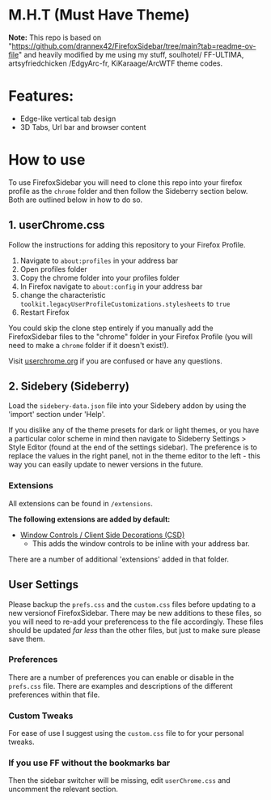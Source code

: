 # M.H.T (Must Have Theme)

**Note:** This repo is based on "https://github.com/drannex42/FirefoxSidebar/tree/main?tab=readme-ov-file" and heavily modified by me using my stuff, soulhotel/
    FF-ULTIMA,  artsyfriedchicken /EdgyArc-fr,  KiKaraage/ArcWTF theme codes.





# Features:
  - Edge-like vertical tab design
  - 3D Tabs, Url bar and browser content
  
# How to use

To use FirefoxSidebar you will need to clone this repo into your firefox profile as the `chrome` folder and then follow the Sideberry section below. Both are outlined below in how to do so.

## 1. userChrome.css

Follow the instructions for adding this repository to your Firefox Profile.

1. Navigate to `about:profiles` in your address bar
2. Open profiles folder
3. Copy the chrome folder into your profiles folder 
4. In Firefox navigate to `about:config` in your address bar
4. change the characteristic `toolkit.legacyUserProfileCustomizations.stylesheets` to `true`
6. Restart Firefox

You could skip the clone step entirely if you manually add the FirefoxSidebar files to the "chrome" folder in your Firefox Profile (you will need to make a `chrome` folder if it doesn't exist!).

Visit [userchrome.org](https://www.userchrome.org/how-create-userchrome-css.html) if you are confused or have any questions.

## 2. Sidebery (Sideberry)

Load the `sidebery-data.json` file into your Sidebery addon by using the 'import' section under 'Help'.

If you dislike any of the theme presets for dark or light themes, or you have a particular color scheme in mind then navigate to Sideberry Settings > Style Editor (found at the end of the settings sidebar). The preference is to replace the values in the right panel, not in the theme editor to the left - this way you can easily update to newer versions in the future.

### Extensions

All extensions can be found in `/extensions`.


**The following extensions are added by default:**

- [Window Controls / Client Side Decorations (CSD)](/extensions/window_controls.css)
  - This adds the window controls to be inline with your address bar.

There are a number of additional 'extensions' added in that folder. 

## User Settings

Please backup the `prefs.css` and the `custom.css` files before updating to a new versionof FirefoxSidebar.  There may be new additions to these files, so you will need to re-add your preferencess to the file accordingly. These files should be updated *far less* than the other files, but just to make sure please save them.

### Preferences

There are a number of preferences you can enable or disable in the `prefs.css` file. There are examples and descriptions of the different preferences within that file.

### Custom Tweaks

For ease of use I suggest using the `custom.css` file to for your personal tweaks.

### If you use FF without the bookmarks bar

Then the sidebar switcher will be missing, edit `userChrome.css` and uncomment the relevant section.
